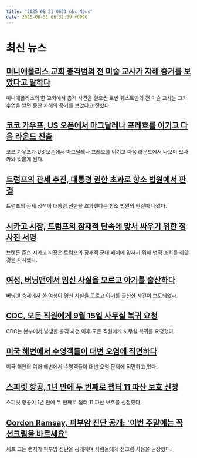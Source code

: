 ```yaml
---
title: "2025 08 31 0631 nbc News"
date: 2025-08-31 06:31:39 +0900
---
```


# 최신 뉴스

## [미니애폴리스 교회 총격범의 전 미술 교사가 자해 증거를 보았다고 말하다](https://www.nbcnews.com/news/us-news/minneapolis-shooter-robin-westman-self-harm-rcna228206)  
미니애폴리스의 한 교회에서 총격 사건을 일으킨 로빈 웨스트만의 전 미술 교사는 그가 수업을 받던 동안 자해의 증거를 보았다고 전했다.  

## [코코 가우프, US 오픈에서 마그달레나 프레흐를 이기고 다음 라운드 진출](https://www.nbcnews.com/sports/tennis/coco-gauff-beats-magdalena-frech-us-open-rcna228222)  
코코 가우프가 US 오픈에서 마그달레나 프레흐를 이기고 다음 라운드에서 나오미 오사카와 맞붙게 된다.  

## [트럼프의 관세 추진, 대통령 권한 초과로 항소 법원에서 판결](https://www.nbcnews.com/business/business-news/trump-tariffs-lawsuit-appeals-court-ruling-what-to-know-rcna223915)  
트럼프의 관세 정책이 대통령 권한을 초과했다는 항소 법원의 판결이 나왔다.  

## [시카고 시장, 트럼프의 잠재적 단속에 맞서 싸우기 위한 청사진 서명](https://www.nbcnews.com/politics/politics-news/chicago-mayor-signs-order-blueprint-fighting-potential-trump-crackdown-rcna228212)  
브랜든 존슨 시카고 시장은 트럼프의 잠재적 군대 배치에 맞서기 위해 법적 조치를 취할 것을 지시했다.  

## [여성, 버닝맨에서 임신 사실을 모르고 아기를 출산하다](https://www.nbcnews.com/news/us-news/woman-delivers-baby-burning-man-rcna228208)  
버닝맨 축제에서 한 여성이 임신 사실을 모르고 아기를 출산한 사건이 보도되었다.  

## [CDC, 모든 직원에게 9월 15일 사무실 복귀 요청](https://www.nbcnews.com/news/us-news/cdc-asks-staff-return-office-sept-15-rcna228207)  
CDC는 본부에서 발생한 총격 사건 이후 모든 직원에게 사무실 복귀를 요청했다.  

## [미국 해변에서 수영객들이 대변 오염에 직면하다](https://www.nbcnews.com/news/us-news/labor-day-beaches-fecal-contamination-rcna228179)  
미국 해안의 여러 해변에서 수영객들이 대변 오염 문제에 직면하고 있다.  

## [스피릿 항공, 1년 만에 두 번째로 챕터 11 파산 보호 신청](https://www.nbcnews.com/business/business-news/spirit-airlines-files-chapter-11-bankruptcy-protection-second-time-yea-rcna228119)  
스피릿 항공이 1년 만에 두 번째로 챕터 11 파산 보호를 신청했다.  

## [Gordon Ramsay, 피부암 진단 공개: '이번 주말에는 꼭 선크림을 바르세요'](https://www.nbcnews.com/pop-culture/pop-culture-news/gordon-ramsay-skin-cancer-diagnosis-rcna228177)  
셰프 고든 램지가 피부암 진단을 공개하며 사람들에게 선크림 사용을 권장했다.